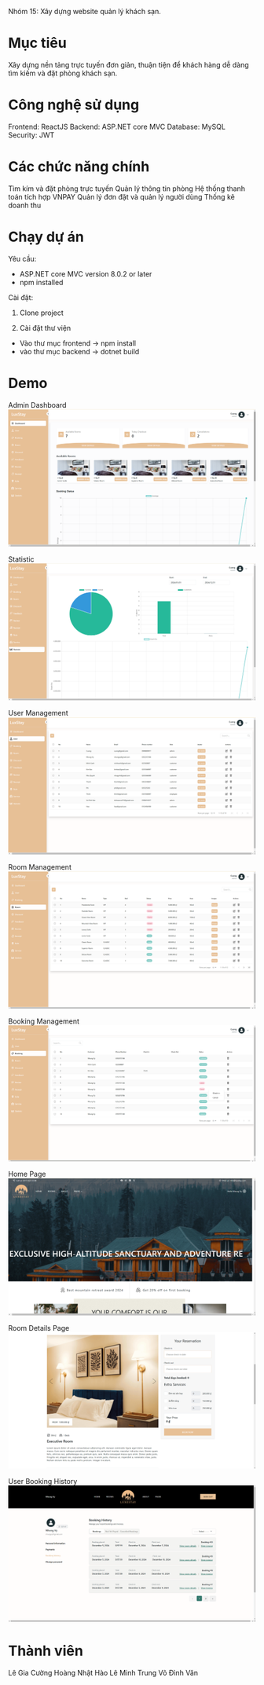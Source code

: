 Nhóm 15: Xây dựng website quản lý khách sạn.

# Mục tiêu

Xây dựng nền tảng trực tuyến đơn giản, thuận tiện để khách hàng dễ dàng tìm kiếm và đặt phòng khách sạn.

# Công nghệ sử dụng

Frontend: ReactJS
Backend: ASP.NET core MVC
Database: MySQL
Security: JWT

# Các chức năng chính

Tìm kím và đặt phòng trực tuyến
Quản lý thông tin phòng
Hệ thống thanh toán tích hợp VNPAY
Quản lý đơn đặt và quản lý người dùng
Thống kê doanh thu

# Chạy dự án

Yêu cầu:

- ASP.NET core MVC version 8.0.2 or later
- npm installed

Cài đặt:

1. Clone project

2. Cài đặt thư viện

- Vào thư mục frontend -> npm install
- vào thư mục backend -> dotnet build

# Demo

Admin Dashboard
![alt text](image-2.png)

Statistic
![alt text](image-3.png)

User Management
![alt text](image-4.png)

Room Management
![alt text](image-7.png)

Booking Management
![alt text](image-8.png)

Home Page
![alt text](image-5.png)

Room Details Page
![alt text](image-6.png)

User Booking History
![alt text](image-9.png)

# Thành viên

Lê Gia Cường
Hoàng Nhật Hào
Lê Minh Trung
Võ Đình Văn
